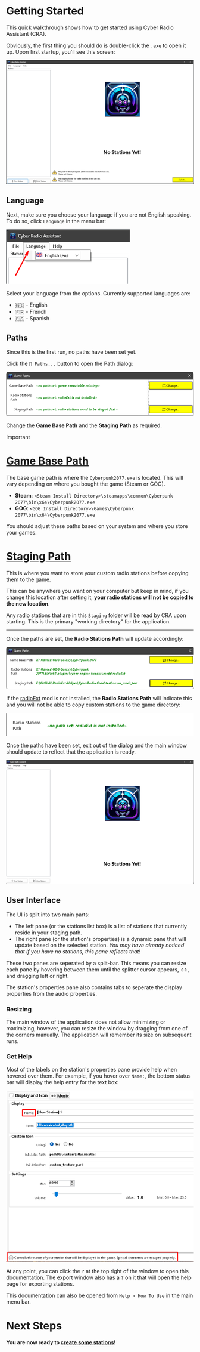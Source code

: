 # Getting Started

This quick walkthrough shows how to get started using Cyber Radio Assistant (CRA).

Obviously, the first thing you should do is double-click the `.exe` to open it up. Upon first startup, you'll see this screen:

![start-screen](../images/start_screen.png)

## Language
Next, make sure you choose your language if you are not English speaking. To do so, click `Language` in the menu bar:

![language_drop_down](../images/language_drop_down.png)

Select your language from the options. Currently supported languages are:
- :gb: - English
- :fr: - French
- :es: - Spanish

## Paths

Since this is the first run, no paths have been set yet.

Click the `📁 Paths...` button to open the Path dialog:

![path_dialog](../images/path_dialog.png)

Change the **Game Base Path** and the **Staging Path** as required.

> [!IMPORTANT]
> # [Game Base Path](#tab/GameBasePath)
> The base game path is where the `Cyberpunk2077.exe` is located. This will vary depending on where you bought the game (Steam or GOG).
> - **Steam**: `<Steam Install Directory>\steamapps\common\Cyberpunk 2077\bin\x64\Cyberpunk2077.exe`
> - **GOG**: `<GOG Install Directory>\Games\Cyberpunk 2077\bin\x64\Cyberpunk2077.exe`
>
> You should adjust these paths based on your system and where you store your games.
>
> # [Staging Path](#tab/StagingPath)
> This is where you want to store your custom radio stations before copying them to the game.
> 
> This can be anywhere you want on your computer but keep in mind, if you change this location after setting it, **your radio stations will not be copied to the new location**.
>
> Any radio stations that are in this `Staging` folder will be read by CRA upon starting. This is the primary "working directory" for the application.
>
> ---

Once the paths are set, the **Radio Stations Path** will update accordingly:

![path_dialog_2](../images/path_dialog_2.png)

If the [radioExt](https://www.nexusmods.com/cyberpunk2077/mods/4591) mod is not installed, the **Radio Stations Path** will indicate this and you will not be able to copy custom stations to the game directory:

![no_radio_ext](../images/no_radioext_path.png)

Once the paths have been set, exit out of the dialog and the main window should update to reflect that the application is ready.

![main_window_after_path_select](../images/main_window_after_path_select.png)

## User Interface

The UI is split into two main parts:
- The left pane (or the stations list box) is a list of stations that currently reside in your staging path.
- The right pane (or the station's properties) is a dynamic pane that will update based on the selected station. *You may have already noticed that if you have no stations, this pane reflects that!*

These two panes are seperated by a split-bar. This means you can resize each pane by hovering between them until the splitter cursor appears, ↔️, and dragging left or right.

The station's properties pane also contains tabs to seperate the display properties from the audio properties.

### Resizing

The main window of the application does not allow minimizing or maximizing, however, you can resize the window by dragging from one of the corners manually. The application will remember its size on subsequent runs.

### Get Help

Most of the labels on the station's properties pane provide help when hovered over them. For example, if you hover over `Name:`, the bottom status bar will display the help entry for the text box:

![hover_help](../images/hover_help.png)

At any point, you can click the `?` at the top right of the window to open this documentation. The export window also has a `?` on it that will open the help page for exporting stations.

This documentation can also be opened from `Help > How To Use` in the main menu bar.

# Next Steps

**You are now ready to [create some stations](stations.md)!**